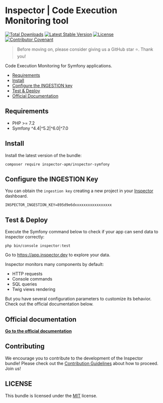 # Inspector | Code Execution Monitoring tool

[![Total Downloads](https://poser.pugx.org/inspector-apm/inspector-symfony/downloads)](//packagist.org/packages/inspector-apm/inspector-symfony)
[![Latest Stable Version](https://poser.pugx.org/inspector-apm/inspector-symfony/v/stable)](https://packagist.org/packages/inspector-apm/inspector-symfony)
[![License](https://poser.pugx.org/inspector-apm/inspector-symfony/license)](//packagist.org/packages/inspector-apm/inspector-symfony)
[![Contributor Covenant](https://img.shields.io/badge/Contributor%20Covenant-2.1-4baaaa.svg)](code_of_conduct.md)

> Before moving on, please consider giving us a GitHub star ⭐️. Thank you!

Code Execution Monitoring for Symfony applications.

- [Requirements](#requirements)
- [Install](#install)
- [Configure the INGESTION key](#key)
- [Test & Deploy](#deploy)
- [Official Documentation](https://docs.inspector.dev/symfony)

<a name="requirements"></a>

## Requirements

- PHP >= 7.2
- Symfony ^4.4|^5.2|^6.0|^7.0

<a name="install"></a>

## Install

Install the latest version of the bundle:

```
composer require inspector-apm/inspector-symfony
```

## Configure the INGESTION Key

You can obtain the `ingestion key` creating a new project in your [Inspector](https://app.inspector.dev) dashboard.

```dotenv
INSPECTOR_INGESTION_KEY=895d9e6dxxxxxxxxxxxxxxxxx
```

<a name="deploy"></a>

## Test & Deploy
Execute the Symfony command below to check if your app can send data to inspector correctly:

```
php bin/console inspector:test
```

Go to https://app.inspector.dev to explore your data.

Inspector monitors many components by default:

- HTTP requests
- Console commands
- SQL queries
- Twig views rendering

But you have several configuration parameters to customize its behavior. Check out the official documentation below.

## Official documentation

**[Go to the official documentation](https://docs.inspector.dev/guides/symfony/installation)**

<a name="contribution"></a>

## Contributing

We encourage you to contribute to the development of the Inspector bundle!
Please check out the [Contribution Guidelines](CONTRIBUTING.md) about how to proceed. Join us!

## LICENSE

This bundle is licensed under the [MIT](LICENSE) license.
